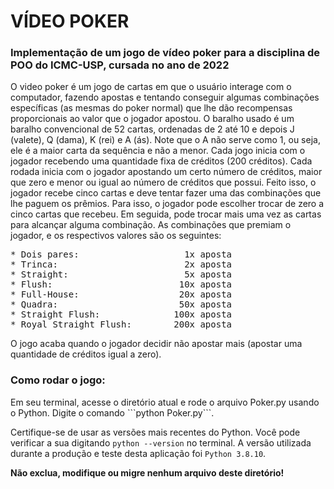 <h1>VÍDEO POKER</h1>
<h3>Implementação de um jogo de vídeo poker para a disciplina de POO do ICMC-USP, cursada no ano de 2022</h3>
O video poker é um jogo de cartas em que o usuário interage com o computador,
fazendo apostas e tentando conseguir algumas combinações específicas (as mesmas
do poker normal) que lhe dão recompensas proporcionais ao valor que o jogador
apostou.
O baralho usado é um baralho convencional de 52 cartas, ordenadas de 2 até 10 e
depois J (valete), Q (dama), K (rei) e A (ás). Note que o A não serve como 1, ou
seja, ele é a maior carta da sequência e não a menor.
Cada jogo inicia com o jogador recebendo uma quantidade fixa de créditos (200
créditos). Cada rodada inicia com o jogador apostando um certo número de créditos,
maior que zero e menor ou igual ao número de créditos que possui. Feito isso, o
jogador recebe cinco cartas e deve tentar fazer uma das combinações que lhe paguem
os prêmios. Para isso, o jogador pode escolher trocar de zero a cinco cartas que
recebeu. Em seguida, pode trocar mais uma vez as cartas para alcançar alguma
combinação.
As combinações que premiam o jogador, e os respectivos valores são os seguintes:

<pre>
* Dois pares:                    1x aposta
* Trinca:                        2x aposta
* Straight:                      5x aposta
* Flush:                        10x aposta
* Full-House:                   20x aposta
* Quadra:                       50x aposta
* Straight Flush:              100x aposta
* Royal Straight Flush:        200x aposta
</pre>

O jogo acaba quando o jogador decidir não apostar mais (apostar uma quantidade de créditos igual a zero).

<h3>Como rodar o jogo:</h3>
Em seu terminal, acesse o diretório atual e rode o arquivo Poker.py usando o Python. Digite o comando ```python Poker.py```.

Certifique-se de usar as versões mais recentes do Python. Você pode verificar a sua digitando ```python --version``` no terminal. A versão
utilizada durante a produção e teste desta aplicação foi ```Python 3.8.10```.

**Não exclua, modifique ou migre nenhum arquivo deste diretório!**
